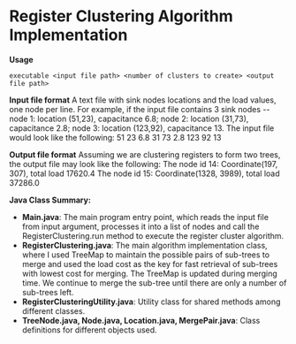 # Register Clustering Algorithm Implementation
**Usage**
```
executable <input file path> <number of clusters to create> <output file path>
```

**Input file format**
A text file with sink nodes locations and the load values, one node per line. For example, if the input file contains 3 sink nodes -- node 1: location (51,23), capacitance 6.8; node 2: location (31,73), capacitance 2.8; node 3: location (123,92), capacitance 13. The input file would look like the following:
51 23 6.8
31 73 2.8
123 92 13

**Output file format**
Assuming we are clustering registers to form two trees, the output file may look like the following:
The node id 14: Coordinate(197, 307), total load 17620.4
The node id 15: Coordinate(1328, 3989), total load 37286.0

**Java Class Summary:**
- **Main.java**: The main program entry point, which reads the input file from input argument, processes it into a list of nodes and call the RegisterClustering.run method to execute the register cluster algorithm. 
- **RegisterClustering.java**: The main algorithm implementation class, where I used TreeMap to maintain the possible pairs of sub-trees to merge and used the load cost as the key for fast retrieval of sub-trees with lowest cost for merging. The TreeMap is updated during merging time. We continue to merge the sub-tree until there are only a number of sub-trees left. 
- **RegisterClusteringUtility.java**:  Utility class for shared methods among different classes.
- **TreeNode.java, Node.java, Location.java, MergePair.java**: Class definitions for different objects used.
